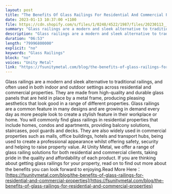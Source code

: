 ```yaml
---
layout: post
title: "The Benefits Of Glass Railings For Residential And Commercial Properties"
date: 2023-01-13 10:37:00 +1100
file: https://cdn.shopify.com/s/files/1/0248/4522/1987/files/20230113__fsum_1.mp3?v=1673837775
summary: "Glass railings are a modern and sleek alternative to traditional railings, and often used in both indoor and outdoor settings across residential and commercial properties. They are made from high-quality and durable glass panels that are held in place by a metal frame, producing pleasing aesthetics that look good in a range of different properties. Glass railings are a common feature in many designs and are growing in demand every day as more people look to create a stylish feature in their workplace or home. You will commonly find glass railings in residential properties that include homes, condos and apartments, providing balcony solutions, staircases, pool guards and decks. They are also widely used in commercial properties such as malls, office buildings, hotels and transport hubs, being used to create a professional appearance whilst offering safety, security and helping to raise property value.At Unity Metal, we offer a range of glass railing solutions for both residential and commercial clients, taking pride in the quality and affordability of each product. If you are thinking about getting glass railings for your property, read on to find out more about the benefits you can look forward to enjoying."
description: "Glass railings are a modern and sleek alternative to traditional railings, and often used in both indoor and outdoor settings across residential and commercial properties. They are made from high-quality and durable glass panels that are held in place by a metal frame, producing pleasing aesthetics that look good in a range of different properties. Glass railings are a common feature in many designs and are growing in demand every day as more people look to create a stylish feature in their workplace or home. You will commonly find glass railings in residential properties that include homes, condos and apartments, providing balcony solutions, staircases, pool guards and decks. They are also widely used in commercial properties such as malls, office buildings, hotels and transport hubs, being used to create a professional appearance whilst offering safety, security and helping to raise property value. At Unity Metal, we offer a range of glass railing solutions for both residential and commercial clients, taking pride in the quality and affordability of each product. If you are thinking about getting glass railings for your property, read on to find out more about the benefits you can look forward to enjoying.Read More Here:<a href='https://fsunitymetal.com/blog/the-benefits-of-glass-railings-for-residential-and-commercial-properties'>https://fsunitymetal.com/blog/the-benefits-of-glass-railings-for-residential-and-commercial-properties</a>"
duration: "06:53"
length: "79996800000"
explicit: "no"
keywords: "Glass Railings"
block: "no"
voices: "Unity Metal"
link: "https://fsunitymetal.com/blog/the-benefits-of-glass-railings-for-residential-and-commercial-properties"
---
```


Glass railings are a modern and sleek alternative to traditional railings, and often used in both indoor and outdoor settings across residential and commercial properties. They are made from high-quality and durable glass panels that are held in place by a metal frame, producing pleasing aesthetics that look good in a range of different properties. Glass railings are a common feature in many designs and are growing in demand every day as more people look to create a stylish feature in their workplace or home. You will commonly find glass railings in residential properties that include homes, condos and apartments, providing balcony solutions, staircases, pool guards and decks. They are also widely used in commercial properties such as malls, office buildings, hotels and transport hubs, being used to create a professional appearance whilst offering safety, security and helping to raise property value.
At Unity Metal, we offer a range of glass railing solutions for both residential and commercial clients, taking pride in the quality and affordability of each product. If you are thinking about getting glass railings for your property, read on to find out more about the benefits you can look forward to enjoying.Read More Here：[https://fsunitymetal.com/blog/the-benefits-of-glass-railings-for-residential-and-commercial-properties](https://fsunitymetal.com/blog/the-benefits-of-glass-railings-for-residential-and-commercial-properties)
